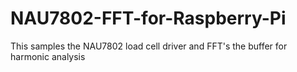 # NAU7802-FFT-for-Raspberry-Pi
This samples the NAU7802 load cell driver and FFT's the buffer for harmonic analysis
